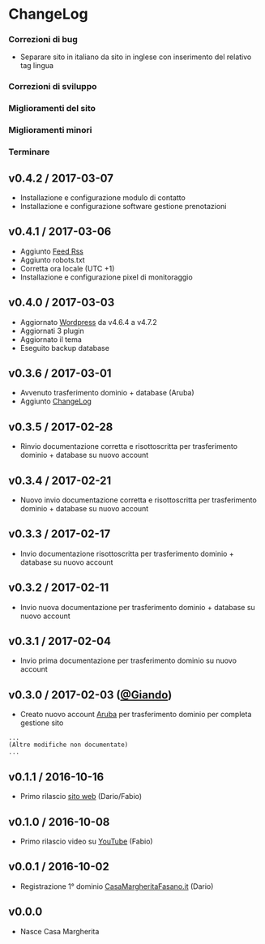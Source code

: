 # ChangeLog

### Correzioni di bug

  * Separare sito in italiano da sito in inglese con inserimento del relativo tag lingua

### Correzioni di sviluppo

### Miglioramenti del sito

### Miglioramenti minori

### Terminare

## v0.4.2 / 2017-03-07

  * Installazione e configurazione modulo di contatto
  * Installazione e configurazione software gestione prenotazioni

## v0.4.1 / 2017-03-06

  * Aggiunto [Feed Rss](https://www.casamargheritafasano.it/feed/rss)
  * Aggiunto robots.txt
  * Corretta ora locale (UTC +1)
  * Installazione e configurazione pixel di monitoraggio

## v0.4.0 / 2017-03-03

  * Aggiornato [Wordpress](http://wordpress.org) da v4.6.4 a v4.7.2
  * Aggiornati 3 plugin
  * Aggiornato il tema
  * Eseguito backup database

## v0.3.6 / 2017-03-01

  * Avvenuto trasferimento dominio + database (Aruba)
  * Aggiunto [ChangeLog](/README.md)

## v0.3.5 / 2017-02-28

  * Rinvio documentazione corretta e risottoscritta per trasferimento dominio + database su nuovo account

## v0.3.4 / 2017-02-21

  * Nuovo invio documentazione corretta e risottoscritta per trasferimento dominio + database su nuovo account

## v0.3.3 / 2017-02-17

  * Invio documentazione risottoscritta per trasferimento dominio + database su nuovo account

## v0.3.2 / 2017-02-11

  * Invio nuova documentazione per trasferimento dominio + database su nuovo account

## v0.3.1 / 2017-02-04

  * Invio prima documentazione per trasferimento dominio su nuovo account

## v0.3.0 / 2017-02-03 ([@Giando](https://GitHub.com/Giando))

  * Creato nuovo account [Aruba](http://www.aruba.it) per trasferimento dominio per completa gestione sito

```
...
(Altre modifiche non documentate)
...
```

## v0.1.1 / 2016-10-16

  * Primo rilascio [sito web](http://www.CasaMargheritaFasano.it) (Dario/Fabio)

## v0.1.0 / 2016-10-08

  * Primo rilascio video su [YouTube](https://youtu.be/ZbGqc4U3tWs) (Fabio)

## v0.0.1 / 2016-10-02

  * Registrazione 1° dominio [CasaMargheritaFasano.it](http://www.CasaMargheritaFasano.it) (Dario)

## v0.0.0

  * Nasce Casa Margherita
